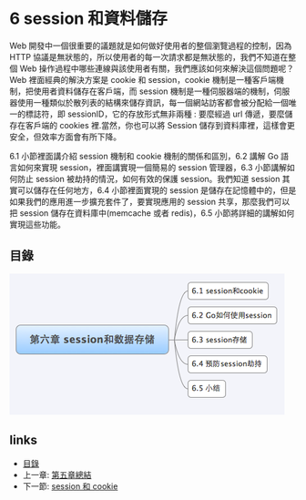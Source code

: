 # 6 session 和資料儲存
Web 開發中一個很重要的議題就是如何做好使用者的整個瀏覽過程的控制，因為 HTTP 協議是無狀態的，所以使用者的每一次請求都是無狀態的，我們不知道在整個 Web 操作過程中哪些連線與該使用者有關，我們應該如何來解決這個問題呢？Web 裡面經典的解決方案是 cookie 和 session，cookie 機制是一種客戶端機制，把使用者資料儲存在客戶端，而 session 機制是一種伺服器端的機制，伺服器使用一種類似於散列表的結構來儲存資訊，每一個網站訪客都會被分配給一個唯一的標誌符，即 sessionID，它的存放形式無非兩種 : 要麼經過 url 傳遞，要麼儲存在客戶端的 cookies 裡.當然，你也可以將 Session 儲存到資料庫裡，這樣會更安全，但效率方面會有所下降。

6.1 小節裡面講介紹 session 機制和 cookie 機制的關係和區別，6.2 講解 Go 語言如何來實現 session，裡面講實現一個簡易的 session 管理器，6.3 小節講解如何防止 session 被劫持的情況，如何有效的保護 session。我們知道 session 其實可以儲存在任何地方，6.4 小節裡面實現的 session 是儲存在記憶體中的，但是如果我們的應用進一步擴充套件了，要實現應用的 session 共享，那麼我們可以把 session 儲存在資料庫中(memcache 或者 redis)，6.5 小節將詳細的講解如何實現這些功能。


## 目錄
   ![](images/navi6.png)

## links
   * [目錄](<preface.md>)
   * 上一章: [第五章總結](<05.7.md>)
   * 下一節: [session 和 cookie](<06.1.md>)
